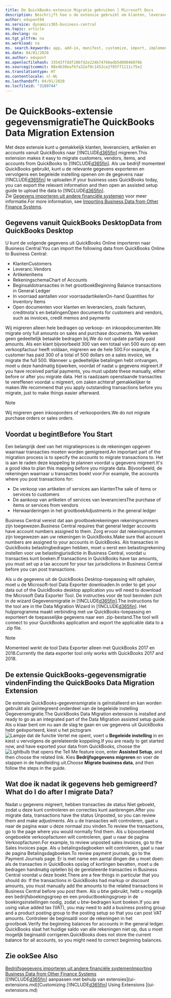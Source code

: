 ```yaml
---
title: De QuickBooks-extensie Migratie gebruiken | Microsoft Docs
description: Beschrijft hoe u de extensie gebruikt om klanten, leveranciers, artikelen en rekeningen van QuickBooks Desktop naar Business Central te importeren.
author: edupont04
ms.service: dynamics365-business-central
ms.topic: article
ms.devlang: na
ms.tgt_pltfrm: na
ms.workload: na
ms. search.keywords: app, add-in, manifest, customize, import, implement
ms.date: 04/01/2020
ms.author: edupont
ms.openlocfilehash: 33543ffddf286fd2e224b74768adb5d00046078b
ms.sourcegitcommit: 88e4b30eaf6fa32af0c1452ce2f85ff1111c75e2
ms.translationtype: HT
ms.contentlocale: nl-NL
ms.lasthandoff: 04/01/2020
ms.locfileid: "3189744"
---
```

# <a name="the-quickbooks-data-migration-extension"></a><span data-ttu-id="2b592-103">De QuickBooks-extensie gegevensmigratie</span><span class="sxs-lookup"><span data-stu-id="2b592-103">The QuickBooks Data Migration Extension</span></span>
<span data-ttu-id="2b592-104">Met deze extensie kunt u gemakkelijk klanten, leveranciers, artikelen en accounts vanuit QuickBooks naar [!INCLUDE[d365fin](includes/d365fin_md.md)] migreren.</span><span class="sxs-lookup"><span data-stu-id="2b592-104">This extension makes it easy to migrate customers, vendors, items, and accounts from QuickBooks to [!INCLUDE[d365fin](includes/d365fin_md.md)].</span></span> <span data-ttu-id="2b592-105">Als uw bedrijf momenteel QuickBooks gebruikt, kunt u de relevante gegevens exporteren en vervolgens een begeleide instelling openen om de gegevens naar [!INCLUDE[d365fin](includes/d365fin_md.md)] te uploaden.</span><span class="sxs-lookup"><span data-stu-id="2b592-105">If your business uses QuickBooks today, you can export the relevant information and then open an assisted setup guide to upload the data to [!INCLUDE[d365fin](includes/d365fin_md.md)].</span></span>  
<span data-ttu-id="2b592-106">Zie [Gegevens importeren uit andere financiële systemen](across-import-data-configuration-packages.md) voor meer informatie.</span><span class="sxs-lookup"><span data-stu-id="2b592-106">For more information, see [Importing Business Data from Other Finance Systems](across-import-data-configuration-packages.md).</span></span>

## <a name="data-from-quickbooks-desktop"></a><span data-ttu-id="2b592-107">Gegevens vanuit QuickBooks Desktop</span><span class="sxs-lookup"><span data-stu-id="2b592-107">Data from QuickBooks Desktop</span></span>
 
<span data-ttu-id="2b592-108">U kunt de volgende gegevens uit QuickBooks Online importeren naar Business Central:</span><span class="sxs-lookup"><span data-stu-id="2b592-108">You can import the following data from QuickBooks Online to Business Central:</span></span>

- <span data-ttu-id="2b592-109">Klanten</span><span class="sxs-lookup"><span data-stu-id="2b592-109">Customers</span></span>  
- <span data-ttu-id="2b592-110">Leveranc.</span><span class="sxs-lookup"><span data-stu-id="2b592-110">Vendors</span></span>  
- <span data-ttu-id="2b592-111">Artikelen</span><span class="sxs-lookup"><span data-stu-id="2b592-111">Items</span></span>  
- <span data-ttu-id="2b592-112">Rekeningschema</span><span class="sxs-lookup"><span data-stu-id="2b592-112">Chart of Accounts</span></span>  
- <span data-ttu-id="2b592-113">Beginsaldotransacties in het grootboek</span><span class="sxs-lookup"><span data-stu-id="2b592-113">Beginning Balance transactions in General Ledger</span></span>  
- <span data-ttu-id="2b592-114">In voorraad aantallen voor voorraadartikelen</span><span class="sxs-lookup"><span data-stu-id="2b592-114">On-hand Quantities for Inventory Items</span></span>  
- <span data-ttu-id="2b592-115">Open documenten voor klanten en leveranciers, zoals facturen, creditnota's en betalingen</span><span class="sxs-lookup"><span data-stu-id="2b592-115">Open documents for customers and vendors, such as invoices, credit memos and payments</span></span>  

<span data-ttu-id="2b592-116">Wij migreren alleen hele bedragen op verkoop- en inkoopdocumenten.</span><span class="sxs-lookup"><span data-stu-id="2b592-116">We migrate only full amounts on sales and purchase documents.</span></span> <span data-ttu-id="2b592-117">We werken geen gedeeltelijk betaalde bedragen bij.</span><span class="sxs-lookup"><span data-stu-id="2b592-117">We do not update partially paid amounts.</span></span> <span data-ttu-id="2b592-118">Als een klant bijvoorbeeld 300 van een totaal van 500 euro op een verkoopfactuur heeft voldaan, migreren we de hele 500.</span><span class="sxs-lookup"><span data-stu-id="2b592-118">For example, if a customer has paid 300 of a total of 500 dollars on a sales invoice, we migrate the full 500.</span></span> <span data-ttu-id="2b592-119">Wanneer u gedeeltelijke betalingen hebt ontvangen, moet u deze handmatig bijwerken, voordat of nadat u gegevens migreert.</span><span class="sxs-lookup"><span data-stu-id="2b592-119">If you have received partial payments, you must update these manually, either before or after you migrate data.</span></span> <span data-ttu-id="2b592-120">Het is raadzaam openstaande transacties te vereffenen voordat u migreert, om zaken achteraf gemakkelijker te maken.</span><span class="sxs-lookup"><span data-stu-id="2b592-120">We recommend that you apply outstanding transactions before you migrate, just to make things easier afterward.</span></span>

> [!NOTE]
> <span data-ttu-id="2b592-121">Wij migreren geen inkooporders of verkooporders.</span><span class="sxs-lookup"><span data-stu-id="2b592-121">We do not migrate purchase orders or sales orders.</span></span>

## <a name="before-you-start"></a><span data-ttu-id="2b592-122">Voordat u begint</span><span class="sxs-lookup"><span data-stu-id="2b592-122">Before You Start</span></span>
<span data-ttu-id="2b592-123">Een belangrijk deel van het migratieproces is de rekeningen opgeven waarnaar transacties moeten worden gemigreerd.</span><span class="sxs-lookup"><span data-stu-id="2b592-123">An important part of the migration process is to specify the accounts to migrate transactions to.</span></span> <span data-ttu-id="2b592-124">Het is aan te raden deze koppeling te plannen voordat u gegevens migreert.</span><span class="sxs-lookup"><span data-stu-id="2b592-124">It's a good idea to plan this mapping before you migrate data.</span></span> <span data-ttu-id="2b592-125">Bijvoorbeeld, de rekeningen waarnaar u transacties boekt voor:</span><span class="sxs-lookup"><span data-stu-id="2b592-125">For example, the accounts where you post transactions for:</span></span>

- <span data-ttu-id="2b592-126">De verkoop van artikelen of services aan klanten</span><span class="sxs-lookup"><span data-stu-id="2b592-126">The sale of items or services to customers</span></span>  
- <span data-ttu-id="2b592-127">De aankoop van artikelen of services van leveranciers</span><span class="sxs-lookup"><span data-stu-id="2b592-127">The purchase of items or services from vendors</span></span>  
- <span data-ttu-id="2b592-128">Herwaarderingen in het grootboek</span><span class="sxs-lookup"><span data-stu-id="2b592-128">Adjustments in the general ledger</span></span>  

<span data-ttu-id="2b592-129">Business Central vereist dat aan grootboekrekeningen rekeningnummers zijn toegewezen.</span><span class="sxs-lookup"><span data-stu-id="2b592-129">Business Central requires that general ledger accounts have account numbers assigned to them.</span></span> <span data-ttu-id="2b592-130">Zorg ervoor dat rekeningnummers zijn toegewezen aan uw rekeningen in QuickBooks.</span><span class="sxs-lookup"><span data-stu-id="2b592-130">Make sure that account numbers are assigned to your accounts in QuickBooks.</span></span>
<span data-ttu-id="2b592-131">Als transacties in QuickBooks belastingbedragen hebben, moet u eerst een belastingrekening instellen voor uw belastingjurisdictie in Business Central, voordat u transacties kunt boeken.</span><span class="sxs-lookup"><span data-stu-id="2b592-131">If transactions in QuickBooks have tax amounts, you must set up a tax account for your tax jurisdictions in Business Central before you can post transactions.</span></span>

<span data-ttu-id="2b592-132">Als u de gegevens uit de QuickBooks Desktop-toepassing wilt ophalen, moet u de Microsoft-tool Data Exporter downloaden.</span><span class="sxs-lookup"><span data-stu-id="2b592-132">In order to get your data out of the QuickBooks desktop application you will need to download the Microsoft Data Exporter Tool.</span></span>  <span data-ttu-id="2b592-133">De instructies voor de tool bevinden zich in de wizard Gegevensmigratie in [!INCLUDE[d365fin](includes/d365fin_md.md)].</span><span class="sxs-lookup"><span data-stu-id="2b592-133">The instructions for the tool are in the Data Migration Wizard in [!INCLUDE[d365fin](includes/d365fin_md.md)].</span></span> <span data-ttu-id="2b592-134">Het hulpprogramma maakt verbinding met uw QuickBooks-toepassing en exporteert de toepasselijke gegevens naar een .zip-bestand.</span><span class="sxs-lookup"><span data-stu-id="2b592-134">The tool will connect to your QuickBooks application and export the applicable data to a .zip file.</span></span>  

> [!NOTE]
> <span data-ttu-id="2b592-135">Momenteel werkt de tool Data Exporter alleen met QuickBooks 2017 en 2018.</span><span class="sxs-lookup"><span data-stu-id="2b592-135">Currently the data exporter tool only works with QuickBooks 2017 and 2018.</span></span>

## <a name="finding-the-quickbooks-data-migration-extension"></a><span data-ttu-id="2b592-136">De extensie QuickBooks-gegevensmigratie vinden</span><span class="sxs-lookup"><span data-stu-id="2b592-136">Finding the QuickBooks Data Migration Extension</span></span>
<span data-ttu-id="2b592-137">De extensie QuickBooks-gegevensmigratie is geïnstalleerd en kan worden gebruikt als geïntegreerd onderdeel van de begeleide instelling Gegevensmigratie.</span><span class="sxs-lookup"><span data-stu-id="2b592-137">The QuickBooks Data Migration extension is installed and ready to go as an integrated part of the Data Migration assisted setup guide.</span></span> <span data-ttu-id="2b592-138">Als u klaar bent om nu aan de slag te gaan en uw gegevens uit QuickBooks hebt geëxporteerd, kiest u het pictogram ![Lampje dat de functie Vertel me opent](media/ui-search/search_small.png "Vertel me wat u wilt doen"), voert u **Begeleide instelling** in en kiest u vervolgens de gerelateerde koppeling.</span><span class="sxs-lookup"><span data-stu-id="2b592-138">If you are ready to get started now, and have exported your data from QuickBooks, choose the ![Lightbulb that opens the Tell Me feature](media/ui-search/search_small.png "Tell me what you want to do") icon, enter **Assisted Setup**, and then choose the related link.</span></span> <span data-ttu-id="2b592-139">Kies **Bedrijfsgegevens migreren** en voer de stappen in de handleiding uit.</span><span class="sxs-lookup"><span data-stu-id="2b592-139">Choose **Migrate business data**, and then follow the steps in the guide.</span></span>  

## <a name="what-do-i-do-after-i-migrate-data"></a><span data-ttu-id="2b592-140">Wat doe ik nadat ik gegevens heb gemigreerd?</span><span class="sxs-lookup"><span data-stu-id="2b592-140">What do I do after I migrate Data?</span></span>
<span data-ttu-id="2b592-141">Nadat u gegevens migreert, hebben transacties de status Niet geboekt, zodat u deze kunt controleren en correcties kunt aanbrengen.</span><span class="sxs-lookup"><span data-stu-id="2b592-141">After you migrate data, transactions have the status Unposted, so you can review them and make adjustments.</span></span> <span data-ttu-id="2b592-142">Als u de transacties wilt controleren, gaat u naar de pagina waar u deze normaal zou vinden.</span><span class="sxs-lookup"><span data-stu-id="2b592-142">To review the transactions, go to the page where you would normally find them.</span></span> <span data-ttu-id="2b592-143">Als u bijvoorbeeld ongeboekte verkoopfacturen wilt controleren, gaat u naar de pagina Verkoopfacturen.</span><span class="sxs-lookup"><span data-stu-id="2b592-143">For example, to review unposted sales invoices, go to the Sales Invoices page.</span></span> <span data-ttu-id="2b592-144">Als u betalingsdagboeken wilt controleren, gaat u naar de pagina Betalingsdagboeken.</span><span class="sxs-lookup"><span data-stu-id="2b592-144">To review payment journals, go to the Payment Journals page.</span></span>
<span data-ttu-id="2b592-145">Er is met name een aantal dingen die u moet doen: als de transacties in QuickBooks opslag of kortingen bevatten, moet u de bedragen handmatig optellen bij de gerelateerde transacties in Business Central voordat u deze boekt.</span><span class="sxs-lookup"><span data-stu-id="2b592-145">There are a few things in particular that you should do: If the transactions in QuickBooks had markup or discount amounts, you must manually add the amounts to the related transactions in Business Central before you post them.</span></span>
<span data-ttu-id="2b592-146">Als u btw gebruikt, hebt u mogelijk een bedrijfsboekingsgroep en een productboekingsgroep in de boekingsinstellingen nodig, zodat u btw-bedragen kunt boeken.</span><span class="sxs-lookup"><span data-stu-id="2b592-146">If you are using value added tax (VAT), you may need to add a business posting group and a product posting group to the posting setup so that you can post VAT amounts.</span></span>
<span data-ttu-id="2b592-147">Controleer de beginsaldi voor de rekeningen in het grootboek.</span><span class="sxs-lookup"><span data-stu-id="2b592-147">Verify the beginning balances for accounts in the general ledger.</span></span> <span data-ttu-id="2b592-148">QuickBooks slaat het huidige saldo van alle rekeningen niet op, dus u moet mogelijk beginsaldi corrigeren.</span><span class="sxs-lookup"><span data-stu-id="2b592-148">QuickBooks does not store the current balance for all accounts, so you might need to correct beginning balances.</span></span>

## <a name="see-also"></a><span data-ttu-id="2b592-149">Zie ook</span><span class="sxs-lookup"><span data-stu-id="2b592-149">See Also</span></span>
[<span data-ttu-id="2b592-150">Bedrijfsgegevens importeren uit andere financiële systemen</span><span class="sxs-lookup"><span data-stu-id="2b592-150">Importing Business Data from Other Finance Systems</span></span>](across-import-data-configuration-packages.md)  
<span data-ttu-id="2b592-151">[[!INCLUDE[d365fin](includes/d365fin_md.md)] aanpassen met behulp van extensies](ui-extensions.md)</span><span class="sxs-lookup"><span data-stu-id="2b592-151">[Customizing [!INCLUDE[d365fin](includes/d365fin_md.md)] Using Extensions ](ui-extensions.md)</span></span>  
